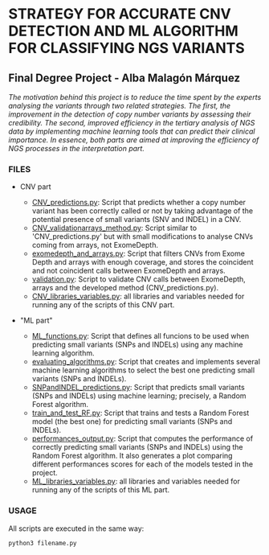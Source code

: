 # STRATEGY FOR ACCURATE CNV DETECTION AND ML ALGORITHM FOR CLASSIFYING NGS VARIANTS 

## Final Degree Project - Alba Malagón Márquez

_The motivation behind this project is to reduce the time spent by the experts analysing the variants through two related strategies. The first, the improvement in the detection of copy number variants by assessing their credibility. The second, improved efficiency in the tertiary analysis of NGS data by implementing machine learning tools that can predict their clinical importance. In essence, both parts are aimed at improving the efficiency of NGS processes in the interpretation part._


### FILES

- CNV part

  - [CNV_predictions.py](https://github.com/albamalagon/FinalDegreeProject/blob/main/CNV_part/CNV_predictions.py): Script that predicts whether a copy number variant has been correctly called or not by taking advantage of the potential presence of small variants (SNV and INDEL) in a CNV.
  - [CNV_validationarrays_method.py](https://github.com/albamalagon/FinalDegreeProject/blob/main/CNV_part/CNV_validation_method.py): Script similar to 'CNV_predictions.py' but with small modifications to analyse CNVs coming from arrays, not ExomeDepth. 
  - [exomedepth_and_arrays.py](https://github.com/albamalagon/FinalDegreeProject/blob/main/CNV_part/exomedepth_and_arrays.py): Script that filters CNVs from Exome Depth and arrays with enough coverage, and stores the coincident and not coincident calls between ExomeDepth and arrays.
  - [validation.py](https://github.com/albamalagon/FinalDegreeProject/blob/main/CNV_part/validation.py): Script to validate CNV calls between ExomeDepth, arrays and the developed method (CNV_predictions.py).
  - [CNV_libraries_variables.py](https://github.com/albamalagon/FinalDegreeProject/blob/main/CNV_part/CNV_libraries_variables.py): all libraries and variables needed for running any of the scripts of this CNV part. 


- "ML part"
  - [ML_functions.py](https://github.com/albamalagon/FinalDegreeProject/blob/main/ML_part/ML_functions.py): Script that defines all funcions to be used when predicting small variants (SNPs and INDELs) using any machine learning algorithm.
  - [evaluating_algorithms.py](https://github.com/albamalagon/FinalDegreeProject/blob/main/ML_part/evaluating_algorithms.py): Script that creates and implements several machine learning algorithms to select the best one predicting small variants (SNPs and INDELs).
  - [SNPandINDEL_predictions.py](https://github.com/albamalagon/FinalDegreeProject/blob/main/ML_part/SNPandINDEL_predictions.py): Script that predicts small variants (SNPs and INDELs) using machine learning; precisely, a Random Forest algorithm.
  - [train_and_test_RF.py](https://github.com/albamalagon/FinalDegreeProject/blob/main/ML_part/train_and_test_RF.py): Script that trains and tests a Random Forest model (the best one) for predicting small variants (SNPs and INDELs).
  - [performances_output.py](https://github.com/albamalagon/FinalDegreeProject/blob/main/ML_part/performances_output.py): Script that computes the performance of correctly predicting small variants (SNPs and INDELs) using the Random Forest algorithm.
It also generates a plot comparing different performances scores for each of the models tested in the project.
  - [ML_libraries_variables.py](https://github.com/albamalagon/FinalDegreeProject/blob/main/ML_part/ML_libraries_variables.py): all libraries and variables needed for running any of the scripts of this ML part. 


### USAGE

All scripts are executed in the same way:
```
python3 filename.py
```
```
